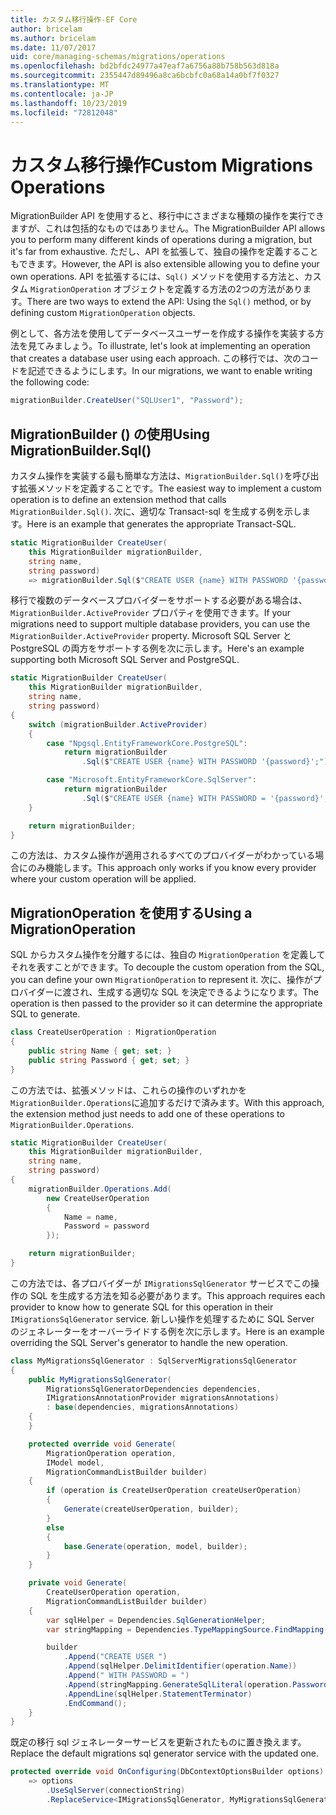 ```yaml
---
title: カスタム移行操作-EF Core
author: bricelam
ms.author: bricelam
ms.date: 11/07/2017
uid: core/managing-schemas/migrations/operations
ms.openlocfilehash: bd2bfdc24977a47eaf7a6756a88b758b563d818a
ms.sourcegitcommit: 2355447d89496a8ca6bcbfc0a68a14a0bf7f0327
ms.translationtype: MT
ms.contentlocale: ja-JP
ms.lasthandoff: 10/23/2019
ms.locfileid: "72812048"
---
```

# <a name="custom-migrations-operations"></a><span data-ttu-id="e565a-102">カスタム移行操作</span><span class="sxs-lookup"><span data-stu-id="e565a-102">Custom Migrations Operations</span></span>

<span data-ttu-id="e565a-103">MigrationBuilder API を使用すると、移行中にさまざまな種類の操作を実行できますが、これは包括的なものではありません。</span><span class="sxs-lookup"><span data-stu-id="e565a-103">The MigrationBuilder API allows you to perform many different kinds of operations during a migration, but it's far from exhaustive.</span></span> <span data-ttu-id="e565a-104">ただし、API を拡張して、独自の操作を定義することもできます。</span><span class="sxs-lookup"><span data-stu-id="e565a-104">However, the API is also extensible allowing you to define your own operations.</span></span> <span data-ttu-id="e565a-105">API を拡張するには、`Sql()` メソッドを使用する方法と、カスタム `MigrationOperation` オブジェクトを定義する方法の2つの方法があります。</span><span class="sxs-lookup"><span data-stu-id="e565a-105">There are two ways to extend the API: Using the `Sql()` method, or by defining custom `MigrationOperation` objects.</span></span>

<span data-ttu-id="e565a-106">例として、各方法を使用してデータベースユーザーを作成する操作を実装する方法を見てみましょう。</span><span class="sxs-lookup"><span data-stu-id="e565a-106">To illustrate, let's look at implementing an operation that creates a database user using each approach.</span></span> <span data-ttu-id="e565a-107">この移行では、次のコードを記述できるようにします。</span><span class="sxs-lookup"><span data-stu-id="e565a-107">In our migrations, we want to enable writing the following code:</span></span>

``` csharp
migrationBuilder.CreateUser("SQLUser1", "Password");
```

## <a name="using-migrationbuildersql"></a><span data-ttu-id="e565a-108">MigrationBuilder () の使用</span><span class="sxs-lookup"><span data-stu-id="e565a-108">Using MigrationBuilder.Sql()</span></span>

<span data-ttu-id="e565a-109">カスタム操作を実装する最も簡単な方法は、`MigrationBuilder.Sql()`を呼び出す拡張メソッドを定義することです。</span><span class="sxs-lookup"><span data-stu-id="e565a-109">The easiest way to implement a custom operation is to define an extension method that calls `MigrationBuilder.Sql()`.</span></span> <span data-ttu-id="e565a-110">次に、適切な Transact-sql を生成する例を示します。</span><span class="sxs-lookup"><span data-stu-id="e565a-110">Here is an example that generates the appropriate Transact-SQL.</span></span>

``` csharp
static MigrationBuilder CreateUser(
    this MigrationBuilder migrationBuilder,
    string name,
    string password)
    => migrationBuilder.Sql($"CREATE USER {name} WITH PASSWORD '{password}';");
```

<span data-ttu-id="e565a-111">移行で複数のデータベースプロバイダーをサポートする必要がある場合は、`MigrationBuilder.ActiveProvider` プロパティを使用できます。</span><span class="sxs-lookup"><span data-stu-id="e565a-111">If your migrations need to support multiple database providers, you can use the `MigrationBuilder.ActiveProvider` property.</span></span> <span data-ttu-id="e565a-112">Microsoft SQL Server と PostgreSQL の両方をサポートする例を次に示します。</span><span class="sxs-lookup"><span data-stu-id="e565a-112">Here's an example supporting both Microsoft SQL Server and PostgreSQL.</span></span>

``` csharp
static MigrationBuilder CreateUser(
    this MigrationBuilder migrationBuilder,
    string name,
    string password)
{
    switch (migrationBuilder.ActiveProvider)
    {
        case "Npgsql.EntityFrameworkCore.PostgreSQL":
            return migrationBuilder
                .Sql($"CREATE USER {name} WITH PASSWORD '{password}';");

        case "Microsoft.EntityFrameworkCore.SqlServer":
            return migrationBuilder
                .Sql($"CREATE USER {name} WITH PASSWORD = '{password}';");
    }

    return migrationBuilder;
}
```

<span data-ttu-id="e565a-113">この方法は、カスタム操作が適用されるすべてのプロバイダーがわかっている場合にのみ機能します。</span><span class="sxs-lookup"><span data-stu-id="e565a-113">This approach only works if you know every provider where your custom operation will be applied.</span></span>

## <a name="using-a-migrationoperation"></a><span data-ttu-id="e565a-114">MigrationOperation を使用する</span><span class="sxs-lookup"><span data-stu-id="e565a-114">Using a MigrationOperation</span></span>

<span data-ttu-id="e565a-115">SQL からカスタム操作を分離するには、独自の `MigrationOperation` を定義してそれを表すことができます。</span><span class="sxs-lookup"><span data-stu-id="e565a-115">To decouple the custom operation from the SQL, you can define your own `MigrationOperation` to represent it.</span></span> <span data-ttu-id="e565a-116">次に、操作がプロバイダーに渡され、生成する適切な SQL を決定できるようになります。</span><span class="sxs-lookup"><span data-stu-id="e565a-116">The operation is then passed to the provider so it can determine the appropriate SQL to generate.</span></span>

``` csharp
class CreateUserOperation : MigrationOperation
{
    public string Name { get; set; }
    public string Password { get; set; }
}
```

<span data-ttu-id="e565a-117">この方法では、拡張メソッドは、これらの操作のいずれかを `MigrationBuilder.Operations`に追加するだけで済みます。</span><span class="sxs-lookup"><span data-stu-id="e565a-117">With this approach, the extension method just needs to add one of these operations to `MigrationBuilder.Operations`.</span></span>

``` csharp
static MigrationBuilder CreateUser(
    this MigrationBuilder migrationBuilder,
    string name,
    string password)
{
    migrationBuilder.Operations.Add(
        new CreateUserOperation
        {
            Name = name,
            Password = password
        });

    return migrationBuilder;
}
```

<span data-ttu-id="e565a-118">この方法では、各プロバイダーが `IMigrationsSqlGenerator` サービスでこの操作の SQL を生成する方法を知る必要があります。</span><span class="sxs-lookup"><span data-stu-id="e565a-118">This approach requires each provider to know how to generate SQL for this operation in their `IMigrationsSqlGenerator` service.</span></span> <span data-ttu-id="e565a-119">新しい操作を処理するために SQL Server のジェネレーターをオーバーライドする例を次に示します。</span><span class="sxs-lookup"><span data-stu-id="e565a-119">Here is an example overriding the SQL Server's generator to handle the new operation.</span></span>

``` csharp
class MyMigrationsSqlGenerator : SqlServerMigrationsSqlGenerator
{
    public MyMigrationsSqlGenerator(
        MigrationsSqlGeneratorDependencies dependencies,
        IMigrationsAnnotationProvider migrationsAnnotations)
        : base(dependencies, migrationsAnnotations)
    {
    }

    protected override void Generate(
        MigrationOperation operation,
        IModel model,
        MigrationCommandListBuilder builder)
    {
        if (operation is CreateUserOperation createUserOperation)
        {
            Generate(createUserOperation, builder);
        }
        else
        {
            base.Generate(operation, model, builder);
        }
    }

    private void Generate(
        CreateUserOperation operation,
        MigrationCommandListBuilder builder)
    {
        var sqlHelper = Dependencies.SqlGenerationHelper;
        var stringMapping = Dependencies.TypeMappingSource.FindMapping(typeof(string));

        builder
            .Append("CREATE USER ")
            .Append(sqlHelper.DelimitIdentifier(operation.Name))
            .Append(" WITH PASSWORD = ")
            .Append(stringMapping.GenerateSqlLiteral(operation.Password))
            .AppendLine(sqlHelper.StatementTerminator)
            .EndCommand();
    }
}
```

<span data-ttu-id="e565a-120">既定の移行 sql ジェネレーターサービスを更新されたものに置き換えます。</span><span class="sxs-lookup"><span data-stu-id="e565a-120">Replace the default migrations sql generator service with the updated one.</span></span>

``` csharp
protected override void OnConfiguring(DbContextOptionsBuilder options)
    => options
        .UseSqlServer(connectionString)
        .ReplaceService<IMigrationsSqlGenerator, MyMigrationsSqlGenerator>();
```
